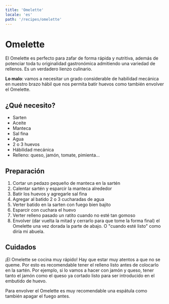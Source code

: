 ```yaml
---
title: 'Omelette'
locale: 'es'
path: '/recipes/omelette'
---
```


# Omelette

El Omelette es perfecto para zafar de forma rápida y nutritiva, además de potenciar toda tu originalidad gastronómica admitiendo una variedad de rellenos. Es un verdadero lienzo culinario.

**Lo malo**: vamos a necesitar un grado considerable de habilidad mecánica en nuestro brazo hábil que nos permita batir huevos como también envolver el Omelette.

## ¿Qué necesito?

* Sarten
* Aceite
* Manteca
* Sal fina
* Agua
* 2 o 3 huevos
* Hábilidad mecánica
* Relleno: queso, jamón, tomate, pimienta...

## Preparación

1. Cortar un pedazo pequeño de manteca en la sartén
2. Calentar sartén y esparcir la manteca alrededor
3. Batir los huevos y agregarle sal fina
4. Agregar al batido 2 o 3 cucharadas de agua
5. Verter batido en la sarten con fuego bien bajito
6. Esparcir con cuchara el huevo
7. Verter relleno pasado un ratito cuando no esté tan gomoso
7. Envolver (dar vuelta la mitad y cerrarlo para que tome la forma final) el Omelette una vez dorada la parte de abajo. O "cuando esté listo" como diría mi abuela.

## Cuidados

¡El Omelette se cocina muy rápido! Hay que estar muy atentos a que no se queme. Por esto es recomendable tener el relleno listo antes de colocarlo en la sartén. Por ejemplo, si lo vamos a hacer con jamón y queso, tener tanto el jamón como el queso ya cortado listo para ser introducido en el embutido de huevo.

Para envolver el Omelette es muy recomendable una espátula como también apagar el fuego antes.